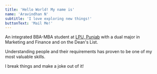 ```yaml
---
title: 'Hello World! My name is'
name: 'Aravindhan N'
subtitle: 'I love exploring new things!'
buttonText: 'Mail Me!'
---
```


An integrated BBA-MBA student at [LPU, Punjab](https://lpu.in) with a dual major in Marketing and Finance and on the Dean's List.

Understanding people and their requirements has proven to be one of my most valuable skills.

I break things and make a joke out of it!
